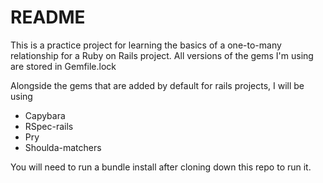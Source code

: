 # README

This is a practice project for learning the basics of a one-to-many relationship for a Ruby on Rails project. All versions of the gems I'm using are stored in Gemfile.lock

Alongside the gems that are added by default for rails projects, I will be using 
- Capybara 
- RSpec-rails
- Pry 
- Shoulda-matchers

You will need to run a bundle install after cloning down this repo to run it. 
